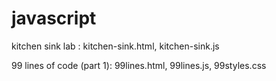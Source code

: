# javascript
kitchen sink lab : kitchen-sink.html, kitchen-sink.js

99 lines of code (part 1): 99lines.html, 99lines.js, 99styles.css

